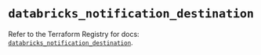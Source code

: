 # `databricks_notification_destination`

Refer to the Terraform Registry for docs: [`databricks_notification_destination`](https://registry.terraform.io/providers/databricks/databricks/1.90.0/docs/resources/notification_destination).
